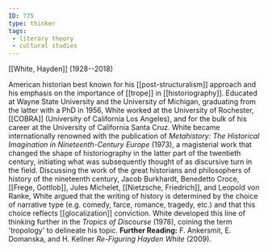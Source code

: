 ```yaml
---
ID: 775
type: thinker
tags: 
 - literary theory
 - cultural studies
---
```


[[White, Hayden]] 
(1928--2018)


American historian best known for his
[[post-structuralism]]
approach and his emphasis on the importance of
[[trope]] in
[[historiography]]. Educated
at Wayne State University and the University of Michigan, graduating
from the latter with a PhD in 1956, White worked at the University of
Rochester, [[COBRA]]
(University of
California Los Angeles), and for the bulk of his career at the
University of California Santa Cruz. White became internationally
renowned with the publication of *Metahistory: The Historical
Imagination in Nineteenth-Century Europe* (1973), a magisterial work
that changed the shape of historiography in the latter part of the
twentieth century, initiating what was subsequently thought of as
discursive turn in the field.
Discussing the work of the great historians and philosophers of history
of the nineteenth century, Jacob Burkhardt, Benedetto Croce, [[Frege, Gottlob]], Jules Michelet,
[[Nietzsche, Friedrich]], and
Leopold von Ranke, White argued that the writing of history is
determined by the choice of narrative type (e.g. comedy, farce, romance,
tragedy, etc.) and that this choice reflects
[[glocalization]] conviction.
White developed this line of thinking further in the *Tropics of
Discourse* (1978), coining the term 'tropology' to delineate his topic.
**Further Reading:** F. Ankersmit, E. Domanska, and H. Kellner
*Re-Figuring Hayden White* (2009).
